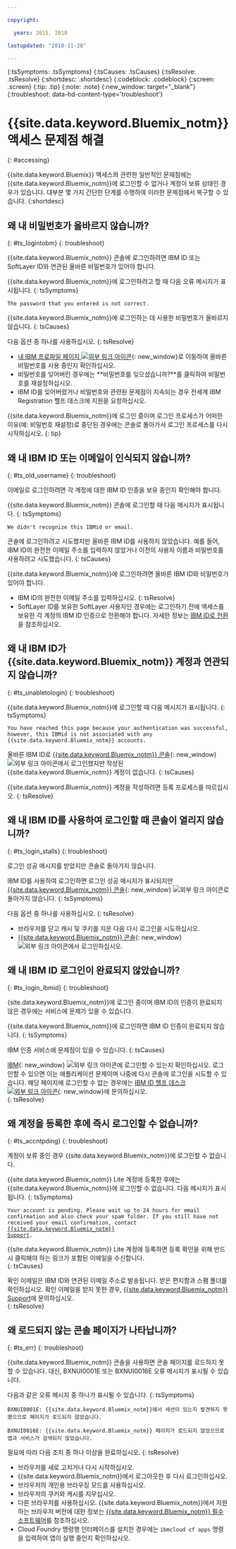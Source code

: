 ```yaml
---

copyright:

  years: 2015, 2018

lastupdated: "2018-11-28"

---
```


{:tsSymptoms: .tsSymptoms}
{:tsCauses: .tsCauses}
{:tsResolve: .tsResolve}
{:shortdesc: .shortdesc}
{:codeblock: .codeblock}
{:screen: .screen}
{:tip: .tip}
{:note: .note}
{:new_window: target="_blank"}
{:troubleshoot: data-hd-content-type='troubleshoot'}


# {{site.data.keyword.Bluemix_notm}} 액세스 문제점 해결
{: #accessing}

{{site.data.keyword.Bluemix}} 액세스와 관련한 일반적인 문제점에는 {{site.data.keyword.Bluemix_notm}}에 로그인할 수 없거나 계정이 보류 상태인 경우가 있습니다. 대부분 몇 가지 간단한 단계를 수행하여 이러한 문제점에서 복구할 수 있습니다.
{:shortdesc}


## 왜 내 비밀번호가 올바르지 않습니까?
{: #ts_logintobm}
{: troubleshoot}

{{site.data.keyword.Bluemix_notm}} 콘솔에 로그인하려면 IBM ID 또는 SoftLayer ID와 연관된 올바른 비밀번호가 있어야 합니다. 

{{site.data.keyword.Bluemix_notm}}에 로그인하려고 할 때 다음 오류 메시지가 표시됩니다.
{: tsSymptoms}

`The password that you entered is not correct.`

{{site.data.keyword.Bluemix_notm}}에 로그인하는 데 사용한 비밀번호가 올바르지 않습니다.
{: tsCauses}

다음 옵션 중 하나를 사용하십시오.
{: tsResolve}
 * [내 IBM 프로파일 페이지 ![외부 링크 아이콘](../icons/launch-glyph.svg "외부 링크 아이콘")](https://myibm.ibm.com/dashboard/){: new_window}로 이동하여 올바른 비밀번호를 사용 중인지 확인하십시오. 
 * 비밀번호를 잊어버린 경우에는 **비밀번호를 잊으셨습니까?**를 클릭하여 비밀번호를 재설정하십시오. 
 * IBM ID를 잊어버렸거나 비밀번호와 관련된 문제점이 지속되는 경우 전세계 IBM Registration 헬프 데스크에 지원을 요청하십시오.

{{site.data.keyword.Bluemix_notm}}에 로그인 중이며 로그인 프로세스가 어떠한 이유(예: 비밀번호 재설정)로 중단된 경우에는 콘솔로 돌아가서 로그인 프로세스를 다시 시작하십시오.
{: tip}


## 왜 내 IBM ID 또는 이메일이 인식되지 않습니까?
{: #ts_old_username}
{: troubleshoot}

이메일로 로그인하려면 각 계정에 대한 IBM ID 인증을 보유 중인지 확인해야 합니다. 

{{site.data.keyword.Bluemix_notm}} 콘솔에 로그인할 때 다음 메시지가 표시됩니다.
{: tsSymptoms}

`We didn't recognize this IBMid or email.`

콘솔에 로그인하려고 시도했지만 올바른 IBM ID를 사용하지 않았습니다. 예를 들어, IBM ID의 완전한 이메일 주소를 입력하지 않았거나 이전의 사용자 이름과 비밀번호를 사용하려고 시도했습니다.
{: tsCauses}

{{site.data.keyword.Bluemix_notm}}에 로그인하려면 올바른 IBM ID와 비밀번호가 있어야 합니다.

 * IBM ID의 완전한 이메일 주소를 입력하십시오.
 {: tsResolve}
 * SoftLayer ID를 보유한 SoftLayer 사용자인 경우에는 로그인하기 전에 액세스를 보유한 각 계정의 IBM ID 인증으로 전환해야 합니다. 자세한 정보는 [IBM ID로 전환](/docs/account/softlayerlink.html)을 참조하십시오.


## 왜 내 IBM ID가 {{site.data.keyword.Bluemix_notm}} 계정과 연관되지 않습니까?
{: #ts_unabletologin}
{: troubleshoot}

{{site.data.keyword.Bluemix_notm}}에 로그인할 때 다음 메시지가 표시됩니다.
{: tsSymptoms}

`You have reached this page because your authentication was successful, however, this IBMid is not associated with any {{site.data.keyword.Bluemix_notm}} accounts.`

올바른 IBM ID로 [{{site.data.keyword.Bluemix_notm}} 콘솔](https://{DomainName}){: new_window} ![외부 링크 아이콘](../icons/launch-glyph.svg "외부 링크 아이콘")에서 로그인했지만 작성된 {{site.data.keyword.Bluemix_notm}} 계정이 없습니다.
{: tsCauses}

{{site.data.keyword.Bluemix_notm}} 계정을 작성하려면 등록 프로세스를 따르십시오.
{: tsResolve}


## 왜 내 IBM ID를 사용하여 로그인할 때 콘솔이 열리지 않습니까?
{: #ts_login_stalls}
{: troubleshoot}

로그인 성공 메시지를 받았지만 콘솔로 돌아가지 않습니다. 

IBM ID를 사용하여 로그인하면 로그인 성공 메시지가 표시되지만 [{{site.data.keyword.Bluemix_notm}} 콘솔](https://{DomainName}){: new_window} ![외부 링크 아이콘](../icons/launch-glyph.svg "외부 링크 아이콘")로 돌아가지 않습니다.
{: tsSymptoms}

다음 옵션 중 하나를 사용하십시오.
{: tsResolve}
 * 브라우저를 닫고 캐시 및 쿠키를 지운 다음 다시 로그인을 시도하십시오.
 * [{{site.data.keyword.Bluemix_notm}} 콘솔](https://{DomainName}){: new_window} ![외부 링크 아이콘](../icons/launch-glyph.svg "외부 링크 아이콘")에서 로그인하십시오. 


## 왜 내 IBM ID 로그인이 완료되지 않았습니까?
{: #ts_login_ibmid}
{: troubleshoot}

{site.data.keyword.Bluemix_notm}}에 로그인 중이며 IBM ID의 인증이 완료되지 않은 경우에는 서비스에 문제가 있을 수 있습니다.  

{{site.data.keyword.Bluemix_notm}}에 로그인하면 IBM ID 인증이 완료되지 않습니다.
{: tsSymptoms}

IBM 인증 서비스에 문제점이 있을 수 있습니다.
{: tsCauses}

[IBM](https://idaas.iam.ibm.com/idaas/mtfim/sps/authsvc?PolicyId=urn:ibm:security:authentication:asf:basicldapuser){: new_window} ![외부 링크 아이콘](../icons/launch-glyph.svg "외부 링크 아이콘")에 로그인할 수 있는지 확인하십시오. 로그인할 수 있으면 이는 애플리케이션 문제이며 나중에 다시 콘솔에 로그인을 시도할 수 있습니다. 해당 페이지에 로그인할 수 없는 경우에는 [IBM ID 헬프 데스크 ![외부 링크 아이콘](../icons/launch-glyph.svg "외부 링크 아이콘")](https://www.ibm.com/ibmid/myibm/help/us/helpdesk.html){: new_window}에 문의하십시오.   
{: tsResolve}


## 왜 계정을 등록한 후에 즉시 로그인할 수 없습니까? 
{: #ts_accntpding}
{: troubleshoot}

계정이 보류 중인 경우 {{site.data.keyword.Bluemix_notm}}에 로그인할 수 없습니다.

{{site.data.keyword.Bluemix_notm}} Lite 계정에 등록한 후에는 {{site.data.keyword.Bluemix_notm}}에 로그인할 수 없습니다. 다음 메시지가 표시됩니다.
{: tsSymptoms}

<code>Your account is pending. Please wait up to 24 hours for email confirmation and also check your spam folder. If you still have not received your email confirmation, contact <a href="http://ibm.biz/bluemixsupport.com" target="_blank">{{site.data.keyword.Bluemix_notm}} Support</a>.</code>

{{site.data.keyword.Bluemix_notm}} Lite 계정에 등록하면 등록 확인을 위해 반드시 클릭해야 하는 링크가 포함된 이메일을 수신합니다.   
{: tsCauses}

확인 이메일은 IBM ID와 연관된 이메일 주소로 발송됩니다. 받은 편지함과 스팸 폴더를 확인하십시오. 확인 이메일을 받지 못한 경우, [{{site.data.keyword.Bluemix_notm}} Support](/docs/get-support/howtogetsupport.html)에 문의하십시오.  
{: tsResolve}


## 왜 로드되지 않는 콘솔 페이지가 나타납니까?
{: #ts_err}
{: troubleshoot}

{{site.data.keyword.Bluemix_notm}} 콘솔을 사용하면 콘솔 페이지를 로드하지 못할 수 있습니다. 대신, BXNUI0001E 또는 BXNUI0016E 오류 메시지가 표시될 수 있습니다.

다음과 같은 오류 메시지 중 하나가 표시될 수 있습니다.
{: tsSymptoms}

`BXNUI0001E: {{site.data.keyword.Bluemix_notm}}에서 세션이 있는지 발견하지 못했으므로 페이지가 로드되지 않았습니다.`

`BXNUI0016E: {{site.data.keyword.Bluemix_notm}} 페이지가 로드되지 않았으므로 앱과 서비스가 검색되지 않았습니다.`

필요에 따라 다음 조치 중 하나 이상을 완료하십시오.
{: tsResolve}

  * 브라우저를 새로 고치거나 다시 시작하십시오.
  * {{site.data.keyword.Bluemix_notm}}에서 로그아웃한 후 다시 로그인하십시오.
  * 브라우저의 개인용 브라우징 모드를 사용하십시오.
  * 브라우저의 쿠키와 캐시를 지우십시오.
  * 다른 브라우저를 사용하십시오. {{site.data.keyword.Bluemix_notm}}에서 지원하는 브라우저 버전에 대한 정보는 [{{site.data.keyword.Bluemix_notm}} 필수 소프트웨어](/docs/overview/prereqs.html#prereqs)를 참조하십시오.
  * Cloud Foundry 명령행 인터페이스를 설치한 경우에는 `ibmcloud cf apps` 명령을 입력하여 앱이 실행 중인지 확인하십시오. 

